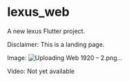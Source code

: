 # lexus_web

A new lexus Flutter project.

Disclaimer: This is a landing page. 


Image: 
![Uploading Web 1920 – 2.png…]()

Video: 
Not yet available

